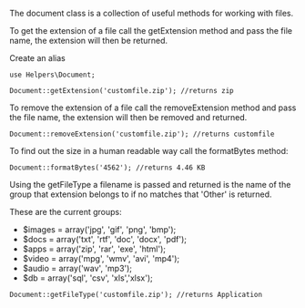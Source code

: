 The document class is a collection of useful methods for working with files.

To get the extension of a file call the getExtension method and pass the file name, the extension will then be returned.

Create an alias

````
use Helpers\Document;
````

````
Document::getExtension('customfile.zip'); //returns zip
````

To remove the extension of a file call the removeExtension method and pass the file name, the extension will then be removed and returned.

````
Document::removeExtension('customfile.zip'); //returns customfile
````

To find out the size in a human readable way call the formatBytes method:

````
Document::formatBytes('4562'); //returns 4.46 KB
````

Using the getFileType a filename is passed and returned is the name of the group that extension belongs to if no matches that 'Other' is returned.

These are the current groups:


- \$images = array('jpg', 'gif', 'png', 'bmp');
- \$docs   = array('txt', 'rtf', 'doc', 'docx', 'pdf');
- \$apps   = array('zip', 'rar', 'exe', 'html');
- \$video  = array('mpg', 'wmv', 'avi', 'mp4');
- \$audio  = array('wav', 'mp3');
- \$db     = array('sql', 'csv', 'xls','xlsx');

````
Document::getFileType('customfile.zip'); //returns Application
````
